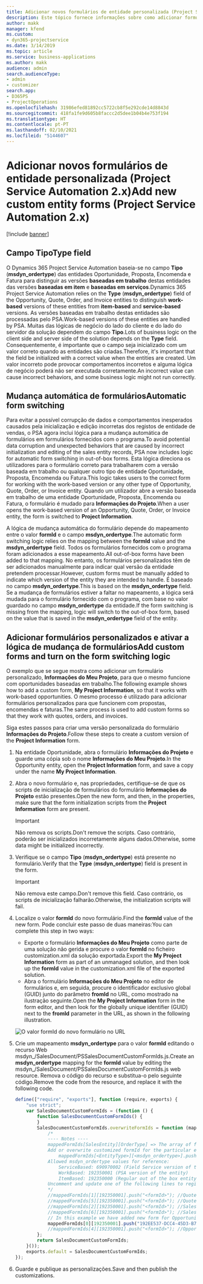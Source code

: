 ```yaml
---
title: Adicionar novos formulários de entidade personalizada (Project Service Automation 2.x)
description: Este tópico fornece informações sobre como adicionar formulários de entidade personalizada para oportunidades, propostas, encomendas ou faturas no Dynamics 365 Project Service Automation 2.x.
author: makk
manager: kfend
ms.custom:
- dyn365-projectservice
ms.date: 3/14/2019
ms.topic: article
ms.service: business-applications
ms.author: makk
audience: admin
search.audienceType:
- admin
- customizer
search.app:
- D365PS
- ProjectOperations
ms.openlocfilehash: 31986efed81892cc5722cb8f5e292cde14d8843d
ms.sourcegitcommit: 418fa1fe9d605b8faccc2d5dee1b04b4e753f194
ms.translationtype: HT
ms.contentlocale: pt-PT
ms.lasthandoff: 02/10/2021
ms.locfileid: "5144607"
---
```

# <a name="add-new-custom-entity-forms-project-service-automation-2x"></a><span data-ttu-id="156b9-103">Adicionar novos formulários de entidade personalizada (Project Service Automation 2.x)</span><span class="sxs-lookup"><span data-stu-id="156b9-103">Add new custom entity forms (Project Service Automation 2.x)</span></span>

[!include [banner](../../includes/psa-now-project-operations.md)]

## <a name="type-field"></a><span data-ttu-id="156b9-104">Campo Tipo</span><span class="sxs-lookup"><span data-stu-id="156b9-104">Type field</span></span> 

<span data-ttu-id="156b9-105">O Dynamics 365 Project Service Automation baseia-se no campo **Tipo** (**msdyn\_ordertype**) das entidades Oportunidade, Proposta, Encomenda e Fatura para distinguir as versões **baseadas em trabalho** destas entidades das versões **baseadas em item** e **baseadas em serviços**.</span><span class="sxs-lookup"><span data-stu-id="156b9-105">Dynamics 365 Project Service Automation relies on the **Type** (**msdyn\_ordertype**) field of the Opportunity, Quote, Order, and Invoice entities to distinguish **work-based** versions of these entities from **item-based** and **service-based** versions.</span></span> <span data-ttu-id="156b9-106">As versões baseadas em trabalho destas entidades são processadas pelo PSA.</span><span class="sxs-lookup"><span data-stu-id="156b9-106">Work-based versions of these entities are handled by PSA.</span></span> <span data-ttu-id="156b9-107">Muitas das lógicas de negócio do lado do cliente e do lado do servidor da solução dependem do campo **Tipo**.</span><span class="sxs-lookup"><span data-stu-id="156b9-107">Lots of business logic on the client side and server side of the solution depends on the **Type** field.</span></span> <span data-ttu-id="156b9-108">Consequentemente, é importante que o campo seja inicializado com um valor correto quando as entidades são criadas.</span><span class="sxs-lookup"><span data-stu-id="156b9-108">Therefore, it's important that the field be initialized with a correct value when the entities are created.</span></span> <span data-ttu-id="156b9-109">Um valor incorreto pode provocar comportamentos incorretos e alguma lógica de negócio poderá não ser executada corretamente.</span><span class="sxs-lookup"><span data-stu-id="156b9-109">An incorrect value can cause incorrect behaviors, and some business logic might not run correctly.</span></span>

## <a name="automatic-form-switching"></a><span data-ttu-id="156b9-110">Mudança automática de formulários</span><span class="sxs-lookup"><span data-stu-id="156b9-110">Automatic form switching</span></span>

<span data-ttu-id="156b9-111">Para evitar a possível corrupção de dados e comportamentos inesperados causados pela inicialização e edição incorretas dos registos de entidade de vendas, o PSA agora inclui lógica para a mudança automática de formulários em formulários fornecidos com o programa.</span><span class="sxs-lookup"><span data-stu-id="156b9-111">To avoid potential data corruption and unexpected behaviors that are caused by incorrect initialization and editing of the sales entity records, PSA now includes logic for automatic form switching in out-of-box forms.</span></span> <span data-ttu-id="156b9-112">Esta lógica direciona os utilizadores para o formulário correto para trabalharem com a versão baseada em trabalho ou qualquer outro tipo de entidade Oportunidade, Proposta, Encomenda ou Fatura.</span><span class="sxs-lookup"><span data-stu-id="156b9-112">This logic takes users to the correct form for working with the work-based version or any other type of Opportunity, Quote, Order, or Invoice entity.</span></span> <span data-ttu-id="156b9-113">Quando um utilizador abre a versão baseada em trabalho de uma entidade Oportunidade, Proposta, Encomenda ou Fatura, o formulário é mudado para **Informações do Projeto**.</span><span class="sxs-lookup"><span data-stu-id="156b9-113">When a user opens the work-based version of an Opportunity, Quote, Order, or Invoice entity, the form is switched to **Project Information**.</span></span>

<span data-ttu-id="156b9-114">A lógica de mudança automática do formulário depende do mapeamento entre o valor **formId** e o campo **msdyn\_ordertype**.</span><span class="sxs-lookup"><span data-stu-id="156b9-114">The automatic form switching logic relies on the mapping between the **formId** value and the **msdyn\_ordertype** field.</span></span> <span data-ttu-id="156b9-115">Todos os formulários fornecidos com o programa foram adicionados a esse mapeamento.</span><span class="sxs-lookup"><span data-stu-id="156b9-115">All out-of-box forms have been added to that mapping.</span></span> <span data-ttu-id="156b9-116">No entanto, os formulários personalizados têm de ser adicionados manualmente para indicar qual versão da entidade pretendem processar.</span><span class="sxs-lookup"><span data-stu-id="156b9-116">However, custom forms must be manually added to indicate which version of the entity they are intended to handle.</span></span> <span data-ttu-id="156b9-117">É baseado no campo **msdyn\_ordertype**.</span><span class="sxs-lookup"><span data-stu-id="156b9-117">This is based on the **msdyn\_ordertype** field.</span></span> <span data-ttu-id="156b9-118">Se a mudança de formulários estiver a faltar no mapeamento, a lógica será mudada para o formulário fornecido com o programa, com base no valor guardado no campo **msdyn\_ordertype** da entidade.</span><span class="sxs-lookup"><span data-stu-id="156b9-118">If the form switching is missing from the mapping, logic will switch to the out-of-box form, based on the value that is saved in the **msdyn\_ordertype** field of the entity.</span></span>

## <a name="add-custom-forms-and-turn-on-the-form-switching-logic"></a><span data-ttu-id="156b9-119">Adicionar formulários personalizados e ativar a lógica de mudança de formulários</span><span class="sxs-lookup"><span data-stu-id="156b9-119">Add custom forms and turn on the form switching logic</span></span>

<span data-ttu-id="156b9-120">O exemplo que se segue mostra como adicionar um formulário personalizado, **Informações do Meu Projeto**, para que o mesmo funcione com oportunidades baseadas em trabalho.</span><span class="sxs-lookup"><span data-stu-id="156b9-120">The following example shows how to add a custom form, **My Project Information**, so that it works with work-based opportunities.</span></span> <span data-ttu-id="156b9-121">O mesmo processo é utilizado para adicionar formulários personalizados para que funcionem com propostas, encomendas e faturas.</span><span class="sxs-lookup"><span data-stu-id="156b9-121">The same process is used to add custom forms so that they work with quotes, orders, and invoices.</span></span>

<span data-ttu-id="156b9-122">Siga estes passos para criar uma versão personalizada do formulário **Informações do Projeto**.</span><span class="sxs-lookup"><span data-stu-id="156b9-122">Follow these steps to create a custom version of the **Project Information** form.</span></span>

1. <span data-ttu-id="156b9-123">Na entidade Oportunidade, abra o formulário **Informações do Projeto** e guarde uma cópia sob o nome **Informações do Meu Projeto**.</span><span class="sxs-lookup"><span data-stu-id="156b9-123">In the Opportunity entity, open the **Project Information** form, and save a copy under the name **My Project Information**.</span></span>
2. <span data-ttu-id="156b9-124">Abra o novo formulário e, nas propriedades, certifique-se de que os scripts de inicialização de formulários do formulário **Informações do Projeto** estão presentes.</span><span class="sxs-lookup"><span data-stu-id="156b9-124">Open the new form, and then, in the properties, make sure that the form initialization scripts from the **Project Information** form are present.</span></span> 

    > [!IMPORTANT]
    > <span data-ttu-id="156b9-125">Não remova os scripts.</span><span class="sxs-lookup"><span data-stu-id="156b9-125">Don't remove the scripts.</span></span> <span data-ttu-id="156b9-126">Caso contrário, poderão ser inicializados incorretamente alguns dados.</span><span class="sxs-lookup"><span data-stu-id="156b9-126">Otherwise, some data might be initialized incorrectly.</span></span>

3. <span data-ttu-id="156b9-127">Verifique se o campo **Tipo** (**msdyn\_ordertype**) está presente no formulário.</span><span class="sxs-lookup"><span data-stu-id="156b9-127">Verify that the **Type** (**msdyn\_ordertype**) field is present in the form.</span></span> 

    > [!IMPORTANT]
    > <span data-ttu-id="156b9-128">Não remova este campo.</span><span class="sxs-lookup"><span data-stu-id="156b9-128">Don't remove this field.</span></span> <span data-ttu-id="156b9-129">Caso contrário, os scripts de inicialização falharão.</span><span class="sxs-lookup"><span data-stu-id="156b9-129">Otherwise, the initialization scripts will fail.</span></span>

4. <span data-ttu-id="156b9-130">Localize o valor **formId** do novo formulário.</span><span class="sxs-lookup"><span data-stu-id="156b9-130">Find the **formId** value of the new form.</span></span> <span data-ttu-id="156b9-131">Pode concluir este passo de duas maneiras:</span><span class="sxs-lookup"><span data-stu-id="156b9-131">You can complete this step in two ways:</span></span>

    - <span data-ttu-id="156b9-132">Exporte o formulário **Informações do Meu Projeto** como parte de uma solução não gerida e procure o valor **formId** no ficheiro customization.xml da solução exportada.</span><span class="sxs-lookup"><span data-stu-id="156b9-132">Export the **My Project Information** form as part of an unmanaged solution, and then look up the **formId** value in the customization.xml file of the exported solution.</span></span>
    - <span data-ttu-id="156b9-133">Abra o formulário **Informações do Meu Projeto** no editor de formulários e, em seguida, procure o identificador exclusivo global (GUID) junto do parâmetro **fromId** no URL, como mostrado na ilustração seguinte.</span><span class="sxs-lookup"><span data-stu-id="156b9-133">Open the **My Project Information** form in the form editor, and then look for the globally unique identifier (GUID) next to the **fromId** parameter in the URL, as shown in the following illustration.</span></span>

    ![O valor formId do novo formulário no URL](media/how-to-add-custom-forms-in-v2.0.png)

5. <span data-ttu-id="156b9-135">Crie um mapeamento **msdyn\_ordertype** para o valor **formId** editando o recurso Web msdyn\_/SalesDocument/PSSalesDocumentCustomFormIds.js.</span><span class="sxs-lookup"><span data-stu-id="156b9-135">Create an **msdyn\_ordertype** mapping for the **formId** value by editing the msdyn\_/SalesDocument/PSSalesDocumentCustomFormIds.js web resource.</span></span> <span data-ttu-id="156b9-136">Remova o código do recurso e substitua-o pelo seguinte código.</span><span class="sxs-lookup"><span data-stu-id="156b9-136">Remove the code from the resource, and replace it with the following code.</span></span>

    ```javascript
    define(["require", "exports"], function (require, exports) {
        "use strict";
        var SalesDocumentCustomFormIds = (function () {
            function SalesDocumentCustomFormIds() {
            }
            SalesDocumentCustomFormIds.overwriteFormIds = function (mappedFormIds) {
                /*
                ---- Notes ----
                mappedFormIds[SalesEntity][OrderType] => The array of forms IDs that support particular entity and order type
                Add or overwrite customized formId for the particular entity and order type by calling:
                    mappedFormIds[<EntityType>][<msdyn_ordertype>].push("<formId>");
                Allowed msdyn_ordertype values for reference:
                    ServiceBased: 690970002 (Field Service version of the entity)
                    WorkBased: 192350001 (PSA version of the entity)
                    ItemBased: 192350000 (Regular out of the box entity)
                Uncomment and update one of the following lines to register custom PSA form for required entity:
                */      
                //mappedFormIds[1][192350001].push("<formId>"); //Quote
                //mappedFormIds[5][192350001].push("<formId>"); //Quote Line
                //mappedFormIds[2][192350001].push("<formId>"); //Sales Order
                //mappedFormIds[6][192350001].push("<formId>"); //Sales Order Line
                // In this example we have added new form for Opportunity
                mappedFormIds[0][192350001].push("192EE537-DCC4-45D3-B7AF-EA694B9113D2"); //Opportunity
                //mappedFormIds[4][192350001].push("<formId>"); //Opportunity Line
            };
            return SalesDocumentCustomFormIds;
        }());
        exports.default = SalesDocumentCustomFormIds;
    });
    ```

6. <span data-ttu-id="156b9-137">Guarde e publique as personalizações.</span><span class="sxs-lookup"><span data-stu-id="156b9-137">Save and then publish the customizations.</span></span>
